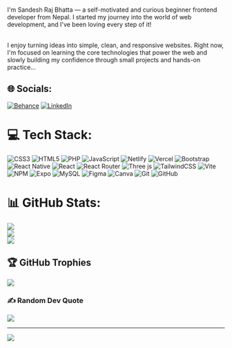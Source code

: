 <br> I'm Sandesh Raj Bhatta — a self-motivated and curious beginner frontend developer from Nepal. I started my journey into the world of web development, and I've been loving every step of it!


 <br>I enjoy turning ideas into simple, clean, and responsive websites. Right now, I'm focused on learning the core technologies that power the web and slowly building my confidence through small projects and hands-on practice...<br>
 
 
 ## 🌐 Socials:
 [![Behance](https://img.shields.io/badge/Behance-1769ff?logo=behance&logoColor=white)](https://behance.net/https://www.behance.net/sandeshbhatta) [![LinkedIn](https://img.shields.io/badge/LinkedIn-%230077B5.svg?logo=linkedin&logoColor=white)](https://linkedin.com/in/https://www.linkedin.com/in/sandesh-raj-bhatta-13047327b/) 
 
 # 💻 Tech Stack:
 ![CSS3](https://img.shields.io/badge/css3-%231572B6.svg?style=for-the-badge&logo=css3&logoColor=white) ![HTML5](https://img.shields.io/badge/html5-%23E34F26.svg?style=for-the-badge&logo=html5&logoColor=white) ![PHP](https://img.shields.io/badge/php-%23777BB4.svg?style=for-the-badge&logo=php&logoColor=white) ![JavaScript](https://img.shields.io/badge/javascript-%23323330.svg?style=for-the-badge&logo=javascript&logoColor=%23F7DF1E) ![Netlify](https://img.shields.io/badge/netlify-%23000000.svg?style=for-the-badge&logo=netlify&logoColor=#00C7B7) ![Vercel](https://img.shields.io/badge/vercel-%23000000.svg?style=for-the-badge&logo=vercel&logoColor=white) ![Bootstrap](https://img.shields.io/badge/bootstrap-%238511FA.svg?style=for-the-badge&logo=bootstrap&logoColor=white) ![React Native](https://img.shields.io/badge/react_native-%2320232a.svg?style=for-the-badge&logo=react&logoColor=%2361DAFB) ![React](https://img.shields.io/badge/react-%2320232a.svg?style=for-the-badge&logo=react&logoColor=%2361DAFB) ![React Router](https://img.shields.io/badge/React_Router-CA4245?style=for-the-badge&logo=react-router&logoColor=white) ![Three js](https://img.shields.io/badge/threejs-black?style=for-the-badge&logo=three.js&logoColor=white) ![TailwindCSS](https://img.shields.io/badge/tailwindcss-%2338B2AC.svg?style=for-the-badge&logo=tailwind-css&logoColor=white) ![Vite](https://img.shields.io/badge/vite-%23646CFF.svg?style=for-the-badge&logo=vite&logoColor=white) ![NPM](https://img.shields.io/badge/NPM-%23CB3837.svg?style=for-the-badge&logo=npm&logoColor=white) ![Expo](https://img.shields.io/badge/expo-1C1E24?style=for-the-badge&logo=expo&logoColor=#D04A37) ![MySQL](https://img.shields.io/badge/mysql-4479A1.svg?style=for-the-badge&logo=mysql&logoColor=white) ![Figma](https://img.shields.io/badge/figma-%23F24E1E.svg?style=for-the-badge&logo=figma&logoColor=white) ![Canva](https://img.shields.io/badge/Canva-%2300C4CC.svg?style=for-the-badge&logo=Canva&logoColor=white) ![Git](https://img.shields.io/badge/git-%23F05033.svg?style=for-the-badge&logo=git&logoColor=white) ![GitHub](https://img.shields.io/badge/github-%23121011.svg?style=for-the-badge&logo=github&logoColor=white)
 # 📊 GitHub Stats:
 ![](https://github-readme-stats.vercel.app/api?username=Sandesh567&theme=dark&hide_border=false&include_all_commits=false&count_private=false)<br/>
 ![](https://github-readme-streak-stats.herokuapp.com/?user=Sandesh567&theme=dark&hide_border=false)<br/>
 ![](https://github-readme-stats.vercel.app/api/top-langs/?username=Sandesh567&theme=dark&hide_border=false&include_all_commits=false&count_private=false&layout=compact)
 
 ## 🏆 GitHub Trophies
 ![](https://github-profile-trophy.vercel.app/?username=Sandesh567&theme=radical&no-frame=false&no-bg=true&margin-w=4)
 
 ### ✍️ Random Dev Quote
 ![](https://quotes-github-readme.vercel.app/api?type=horizontal&theme=radical)
 
 ---
 [![](https://visitcount.itsvg.in/api?id=Sandesh567&icon=0&color=0)](https://visitcount.itsvg.in)
 
 <!-- Proudly created with GPRM ( https://gprm.itsvg.in ) -->
